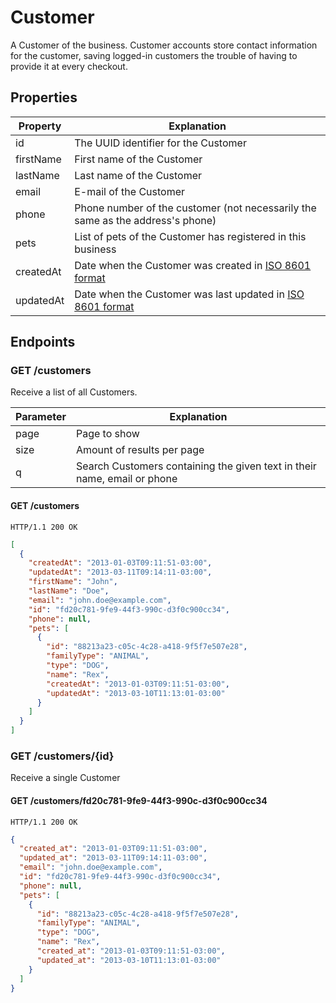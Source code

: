 Customer
========

A Customer of the business. Customer accounts store contact information for the customer, saving logged-in customers the
trouble of having to provide it at every checkout.

Properties
----------

| Property  | Explanation                                                                                         |
|-----------|-----------------------------------------------------------------------------------------------------|
| id        | The UUID identifier for the Customer                                                                |
| firstName | First name of the Customer                                                                          |
| lastName  | Last name of the Customer                                                                           |
| email     | E-mail of the Customer                                                                              |
| phone     | Phone number of the customer (not necessarily the same as the address's phone)                      |
| pets      | List of pets of the Customer has registered in this business                                        |
| createdAt | Date when the Customer was created in [ISO 8601 format](http://en.wikipedia.org/wiki/ISO_8601)      | 
| updatedAt | Date when the Customer was last updated in [ISO 8601 format](http://en.wikipedia.org/wiki/ISO_8601) |

Endpoints
---------

### GET /customers

Receive a list of all Customers.

| Parameter        | Explanation                                                              |
|------------------|--------------------------------------------------------------------------|
| page             | Page to show                                                             |
| size             | Amount of results per page                                               |
| q                | Search Customers containing the given text in their name, email or phone |

#### GET /customers

`HTTP/1.1 200 OK`

```json
[
  {
    "createdAt": "2013-01-03T09:11:51-03:00",
    "updatedAt": "2013-03-11T09:14:11-03:00",
    "firstName": "John",
    "lastName": "Doe",
    "email": "john.doe@example.com",
    "id": "fd20c781-9fe9-44f3-990c-d3f0c900cc34",
    "phone": null,
    "pets": [
      {
        "id": "88213a23-c05c-4c28-a418-9f5f7e507e28",
        "familyType": "ANIMAL",
        "type": "DOG",
        "name": "Rex",
        "createdAt": "2013-01-03T09:11:51-03:00",
        "updatedAt": "2013-03-10T11:13:01-03:00"
      }
    ]
  }
]
```

### GET /customers/{id}

Receive a single Customer

#### GET /customers/fd20c781-9fe9-44f3-990c-d3f0c900cc34

`HTTP/1.1 200 OK`

```json
{
  "created_at": "2013-01-03T09:11:51-03:00",
  "updated_at": "2013-03-11T09:14:11-03:00",
  "email": "john.doe@example.com",
  "id": "fd20c781-9fe9-44f3-990c-d3f0c900cc34",
  "phone": null,
  "pets": [
    {
      "id": "88213a23-c05c-4c28-a418-9f5f7e507e28",
      "familyType": "ANIMAL",
      "type": "DOG",
      "name": "Rex",
      "created_at": "2013-01-03T09:11:51-03:00",
      "updated_at": "2013-03-10T11:13:01-03:00"
    }
  ]
}
```
